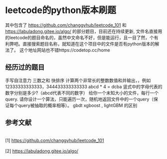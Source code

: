 
# leetcode的python版本刷题

其中包含了 https://github.com/changgyhub/leetcode_101 和 https://labuladong.gitee.io/algo/ 的部分题目，目前还在持续更新,
文件名直接用的leetcode的题目命名的，虽然中文命名不好，但是能运行，且一目了然，个有利弊吧。直接搜索题目名称，就知道在这个项目中的文件是否有python版本的解法了。
这个地址网站也不错https://codetop.cc/home

## 经历过的题目

手写自注意力
三数之和
快排序
计算两个非常长的整数数值和并输出，，例如12333333333333，344433333333333
abcd * 4 = dcba 竖式中的字母代表的数字分别是多少?（abcd代表不同的数字）
给你一个未知大小的文件，每行一个query. 请你设计一个算法，只能遍历一次，随机地返回文件中的一个query（保证每个query被抽取的概率相等）。
gbdt xgboost , lightGBM 的区别


## 参考文献

<br>[1] https://github.com/changgyhub/leetcode_101</br>
<br>[2] https://labuladong.gitee.io/algo/</br>

